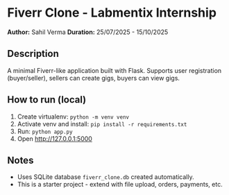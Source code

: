 
# Fiverr Clone - Labmentix Internship
**Author:** Sahil Verma
**Duration:** 25/07/2025 - 15/10/2025

## Description
A minimal Fiverr-like application built with Flask. Supports user registration (buyer/seller), sellers can create gigs, buyers can view gigs.

## How to run (local)
1. Create virtualenv: `python -m venv venv` 
2. Activate venv and install: `pip install -r requirements.txt`
3. Run: `python app.py`
4. Open http://127.0.0.1:5000

## Notes
- Uses SQLite database `fiverr_clone.db` created automatically.
- This is a starter project - extend with file upload, orders, payments, etc.

